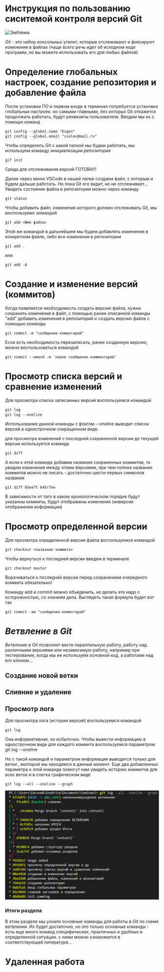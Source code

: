 # **Инструкция по пользованию сиситемой контроля версий Git**

![Эмблема](git.png)

*Git* - это набор консольных утилит, которые отслеживают и фиксируют изменения в файлах (чаще всего речь идет об исходном коде программ, но вы можете использовать его для любых файлов)

# Определение глобальных настроек, создание репозитория и добавление файла

После установки ПО и первом входе в терминал потребуется установка глобальных настроек. но самыми главными, без которых Git откажется продолжать работать, будут реквизиты пользователя. Вводим мы их с помощю команд

    git config --global.name "Evgen"
    git config --global.email "zvolev@mail.ru"

Чтобы определить Git с какой папкой мы будем работать, мы используем команду инициализации репозитория

    gif init

Среда для отслеживания версий ГОТОВА!!!

Далее через миню VSCode в нашей папке создаем файл, с которым и будем дальше работать. Но пока Git его видит, но не отслеживает... Увидеть состояние файла в репозитории можно через команду

    git status

Чтобы добавить файл, изменения которого должен отслеживать Git, мы воспользуемс командой

    git add <Имя файла>
    
Этой же командой в дальнейшем мы будем добавлять изменения в конкретном файле, либо все изменения в репозитории

    git add . 

или
 
    git add -A

# Создание и изменение версий (коммитов)

Когда появляется необходимость создать версию файла, нужно сохранить изменения в файл, с помощью ранее описанной команды "add" добавить изменения в репозиторий и создать версию файла с помощью команды

    git commit -m "сообщение-коментарий"

Если есть необходимость перезаписать, ранее созданную версию, можно воспользоваться командой

    git commit --amend -m 'новое сообщение-комментарий'

# Просмотр списка версий и сравнение изменений

Для просмотра списка записанных версий воспользуемся командой

    git log
    git log --oneline

Использование данной команды с флагом --oneline выводит список версий в однострочном сокращенном виде.

для просмотра изменений с последней сохраненной версии до текущей версии используется команда 

    git diff

А если к этой команде добавим названия сохраненных коммитов, то увидим изменения между этими версиями, при чем полное название коммитов можно не писать - достаточно шести первых символов названия

    git diff 65ee7t 645r7ee

В зависимости от таго в каком хронологическом порядке будут указанны коммиты, будут отображены изменения (инверсия отображения информации)

# Просмотр определенной версии

Для просмотра определенной версии файла воспользуемся командой 

    git checkout <название коммита>

Чтобы вернуться к последней версии введем в терминале 

    git checkout master

Ворачиваться к последней версии перед сохранением очередного коммита обязательно!

Команду add и commit можно объеденить, но делать это надо с осторожностью, со знанием дела. Выглядеть такая формула будет вот так

    git commit -am "сообщение-коментарий"


# _**Ветвление в Git**_

*Ветвление в Git* позволяет вести параллельную работу, работу над различными версиями или независимую работу, например при тестировании, когда мы не используем основной код, а работаем над его клоном...

## Создание новой ветки

## Слияние и удаление

## Просмотр лога

Для просмотра лога (истории версий) воспользуемся командой 

    git log

Она информативная, но исбыточно. Чтобы вывести информацию в однострочном виде для каждого коммита воспользуемся параметром 
    git log --oneline

Но с такой командой и параметром информация выводится только для ветки , вкоторой мы находимся в данный момент.
Еще два добавленных параметра к этой команде помогут нам увидеть историю коммитов для всех веток и в слегка графическом виде

    git log --all --oneline --graph

![скрин1](Scr.png)

### Итоги раздела

В этом разделе мы узнали основные команды для работы в Git по схеме ветвления. Их будет достаточно, но это только основные команды - есть еще много команд специфических, практичных и удобных в определенной ситуации. с ними можно ознакомится в соответствующей литературе...

# Удаленная работа
